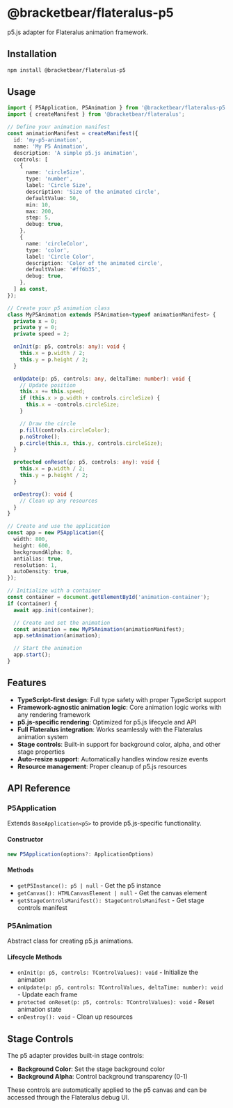 # @bracketbear/flateralus-p5

p5.js adapter for Flateralus animation framework.

## Installation

```bash
npm install @bracketbear/flateralus-p5
```

## Usage

```typescript
import { P5Application, P5Animation } from '@bracketbear/flateralus-p5';
import { createManifest } from '@bracketbear/flateralus';

// Define your animation manifest
const animationManifest = createManifest({
  id: 'my-p5-animation',
  name: 'My P5 Animation',
  description: 'A simple p5.js animation',
  controls: [
    {
      name: 'circleSize',
      type: 'number',
      label: 'Circle Size',
      description: 'Size of the animated circle',
      defaultValue: 50,
      min: 10,
      max: 200,
      step: 5,
      debug: true,
    },
    {
      name: 'circleColor',
      type: 'color',
      label: 'Circle Color',
      description: 'Color of the animated circle',
      defaultValue: '#ff6b35',
      debug: true,
    },
  ] as const,
});

// Create your p5 animation class
class MyP5Animation extends P5Animation<typeof animationManifest> {
  private x = 0;
  private y = 0;
  private speed = 2;

  onInit(p: p5, controls: any): void {
    this.x = p.width / 2;
    this.y = p.height / 2;
  }

  onUpdate(p: p5, controls: any, deltaTime: number): void {
    // Update position
    this.x += this.speed;
    if (this.x > p.width + controls.circleSize) {
      this.x = -controls.circleSize;
    }

    // Draw the circle
    p.fill(controls.circleColor);
    p.noStroke();
    p.circle(this.x, this.y, controls.circleSize);
  }

  protected onReset(p: p5, controls: any): void {
    this.x = p.width / 2;
    this.y = p.height / 2;
  }

  onDestroy(): void {
    // Clean up any resources
  }
}

// Create and use the application
const app = new P5Application({
  width: 800,
  height: 600,
  backgroundAlpha: 0,
  antialias: true,
  resolution: 1,
  autoDensity: true,
});

// Initialize with a container
const container = document.getElementById('animation-container');
if (container) {
  await app.init(container);

  // Create and set the animation
  const animation = new MyP5Animation(animationManifest);
  app.setAnimation(animation);

  // Start the animation
  app.start();
}
```

## Features

- **TypeScript-first design**: Full type safety with proper TypeScript support
- **Framework-agnostic animation logic**: Core animation logic works with any rendering framework
- **p5.js-specific rendering**: Optimized for p5.js lifecycle and API
- **Full Flateralus integration**: Works seamlessly with the Flateralus animation system
- **Stage controls**: Built-in support for background color, alpha, and other stage properties
- **Auto-resize support**: Automatically handles window resize events
- **Resource management**: Proper cleanup of p5.js resources

## API Reference

### P5Application

Extends `BaseApplication<p5>` to provide p5.js-specific functionality.

#### Constructor

```typescript
new P5Application(options?: ApplicationOptions)
```

#### Methods

- `getP5Instance(): p5 | null` - Get the p5 instance
- `getCanvas(): HTMLCanvasElement | null` - Get the canvas element
- `getStageControlsManifest(): StageControlsManifest` - Get stage controls manifest

### P5Animation

Abstract class for creating p5.js animations.

#### Lifecycle Methods

- `onInit(p: p5, controls: TControlValues): void` - Initialize the animation
- `onUpdate(p: p5, controls: TControlValues, deltaTime: number): void` - Update each frame
- `protected onReset(p: p5, controls: TControlValues): void` - Reset animation state
- `onDestroy(): void` - Clean up resources

## Stage Controls

The p5 adapter provides built-in stage controls:

- **Background Color**: Set the stage background color
- **Background Alpha**: Control background transparency (0-1)

These controls are automatically applied to the p5 canvas and can be accessed through the Flateralus debug UI.
